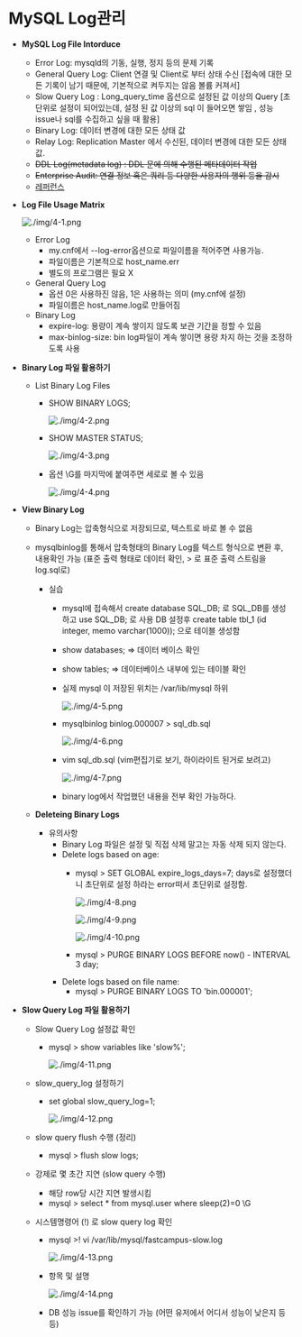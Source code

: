 # MySQL Log관리

- **MySQL Log File Intorduce**
    - Error Log: mysqld의 기동, 실행, 정지 등의 문제 기록
    - General Query Log: Client 연결 및 Client로 부터 상태 수신
    [접속에 대한 모든 기록이 남기 때문에, 기본적으로 켜두지는 않음 볼륨 커져서]
    - Slow Query Log : Long_query_time 옵션으로 설정된 값 이상의 Query
    [초 단위로 설정이 되어있는데, 설정 된 값 이상의 sql 이 들어오면 쌓임 , 성능 issue나 sql를 수집하고 싶을 때 활용]
    - Binary Log: 데이터 변경에 대한 모든 상태 값
    - Relay Log: Replication Master 에서 수신된, 데이터 변경에 대한 모든 상태 값.
    - ~~DDL Log(metadata log) : DDL 문에 의해 수행된 메타데이터 작업~~
    - ~~Enterprise Audit: 연결 정보 혹은 쿼리 등 다양한 사용자의 행위 등을 감시~~
    - [레퍼런스](https://dev.mysql.com/doc/refman/5.7/en/server-logs.html)

- **Log File Usage Matrix**

    ![./img/4-1.png](./img/4-1.png)

    - Error Log
        - my.cnf에서 --log-error옵션으로 파일이름을 적어주면 사용가능.
        - 파일이름은 기본적으로 host_name.err
        - 별도의 프로그램은 필요 X
    - General Query Log
        - 옵션 0은 사용하진 않음, 1은 사용하는 의미 (my.cnf에 설정)
        - 파일이름은 host_name.log로 만들어짐
    - Binary Log
        - expire-log: 용량이 계속 쌓이지 않도록 보관 기간을 정할 수 있음
        - max-binlog-size: bin log파일이 계속 쌓이면 용량 차지 하는 것을 조정하도록 사용

- **Binary Log 파일 활용하기**
    - List Binary Log Files
        - SHOW BINARY LOGS;

            ![./img/4-2.png](./img/4-2.png)

        - SHOW MASTER STATUS;

            ![./img/4-3.png](./img/4-3.png)

        - 옵션 \G를 마지막에 붙여주면 세로로 볼 수 있음

             ![./img/4-4.png](./img/4-4.png)

- **View Binary Log**
    - Binary Log는 압축형식으로 저장되므로, 텍스트로 바로 볼 수 없음
    - mysqlbinlog를 통해서 압축형태의 Binary Log를 텍스트 형식으로 변환 후, 내용확인 가능 (표준 출력 형태로 데이터 확인, > 로 표준 출력 스트림을 log.sql로)
        - 실습
            - mysql에 접속해서 
            create database SQL_DB; 로 SQL_DB를 생성하고
            use SQL_DB; 로 사용 DB 설정후
            create table tbl_1 (id integer, memo varchar(1000)); 으로 테이블 생성함
            - show databases; ⇒ 데이터 베이스 확인
            - show tables; ⇒ 데이터베이스 내부에 있는 테이블 확인
            - 실제 mysql 이 저장된 위치는 /var/lib/mysql 하위

                ![./img/4-5.png](./img/4-5.png)
            - mysqlbinlog binlog.000007 > sql_db.sql

               ![./img/4-6.png](./img/4-6.png)

            - vim sql_db.sql (vim편집기로 보기, 하이라이트 된거로 보려고)

                ![./img/4-7.png](./img/4-7.png)

            - binary log에서 작업했던 내용을 전부 확인 가능하다.

    - **Deleteing Binary Logs**
        - 유의사항
            - Binary Log 파일은 설정 및 직접 삭제 말고는 자동 삭제 되지 않는다.
            - Delete logs based on age:
                - mysql > SET GLOBAL expire_logs_days=7;
                days로 설정했더니 초단위로 설정 하라는 error떠서 초단위로 설정함.

                     ![./img/4-8.png](./img/4-8.png)

                    ![./img/4-9.png](./img/4-9.png)

                  ![./img/4-10.png](./img/4-10.png)

                - mysql > PURGE BINARY LOGS BEFORE now() - INTERVAL 3 day;
            - Delete logs based on file name:
                - mysql > PURGE BINARY LOGS TO 'bin.000001';

- **Slow Query Log 파일 활용하기**
    - Slow Query Log 설정값 확인
        - mysql > show variables like 'slow%';

             ![./img/4-11.png](./img/4-11.png)

    - slow_query_log 설정하기
        - set global slow_query_log=1;

             ![./img/4-12.png](./img/4-12.png)

    - slow query flush 수행 (정리)
        - mysql > flush slow logs;
    - 강제로 몇 초간 지연 (slow query 수행)
        - 해당 row당 시간 지연 발생시킴
        - mysql > select * from mysql.user where sleep(2)=0 \G
    - 시스템명령어 (\!) 로 slow query log 확인
        - mysql >\! vi /var/lib/mysql/fastcampus-slow.log

            ![./img/4-13.png](./img/4-13.png)
        - 항목 및 설명

             ![./img/4-14.png](./img/4-14.png)
        - DB 성능 issue를 확인하기 가능 (어떤 유저에서 어디서 성능이 낮은지 등등)